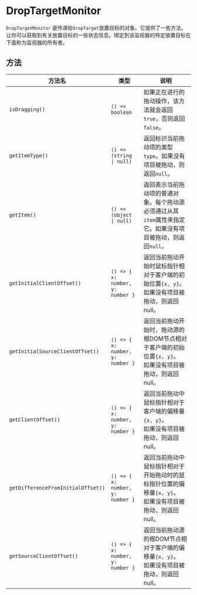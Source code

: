 # DropTargetMonitor

`DropTargetMonitor` 是传递给`DropTarget`放置目标的对象。它提供了一些方法，让你可以获取到有关放置目标的一些状态信息。绑定到该监视器的特定放置目标在下面称为监视器的所有者。


## 方法
| 方法名                                | 类型                                            | 说明                                                                                                                                        |
|------------------------------------|-----------------------------------------------|-------------------------------------------------------------------------------------------------------------------------------------------|
| `isDragging()`    | `() => boolean`                  | 如果正在进行的拖动操作，该方法就会返回`true`，否则返回`false`。                                                   |
| `getItemType()`                    | `() => (string \| null)`                                                                                                                                    | 返回标识当前拖动项的类型`type`。如果没有项目被拖动，则返回`null`。 |
| `getItem()`                        | `() => (object \| null)`                                                                                                                                    | 返回表示当前拖动项的普通对象。每个拖动源必须通过从其`item`属性来指定它。如果没有项目被拖动，则返回`null`。 |
| `getInitialClientOffset()`         | `() => { x: number, y: number }`              | 返回当前拖动开始时鼠标指针相对于客户端的初始位置`{x, y}`。<br>如果没有项目被拖动，则返回null。                                                                                   |
| `getInitialSourceClientOffset()`   | `() => { x: number, y: number }`              | 返回当前拖动开始时，拖动源的根DOM节点相对于客户端的初始位置`{x, y}`。<br>如果没有项目被拖动，则返回null。                                                                            |
| `getClientOffset()`                | `() => { x: number, y: number }`              | 返回当前拖动中鼠标指针相对于客户端的偏移量`{x, y}`。<br>如果没有项目被拖动，则返回null。                                                                                      |
| `getDifferenceFromInitialOffset()` | `() => { x: number, y: number }`              | 返回当前拖动中鼠标指针相对于开始拖动时的鼠标指针位置的偏移量`{x, y}`。<br>如果没有项目被拖动，则返回null。                                                                             |
| `getSourceClientOffset()`          | `() => { x: number, y: number }`              | 返回当前拖动源的根DOM节点相对于客户端的偏移量`{x, y}`。<br>如果没有项目被拖动，则返回null。                                                                                   |
